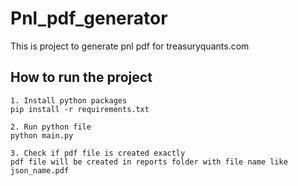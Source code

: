 # Pnl_pdf_generator
This is project to generate pnl pdf for treasuryquants.com

## How to run the project
    
    1. Install python packages
    pip install -r requirements.txt

    2. Run python file
    python main.py

    3. Check if pdf file is created exactly
    pdf file will be created in reports folder with file name like json_name.pdf
